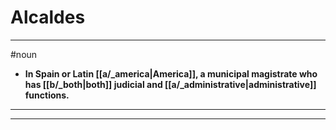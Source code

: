 # Alcaldes
---
#noun
- **In Spain or Latin [[a/_america|America]], a municipal magistrate who has [[b/_both|both]] judicial and [[a/_administrative|administrative]] functions.**
---
---
